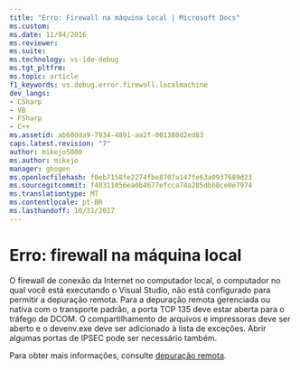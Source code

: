 ```yaml
---
title: "Erro: Firewall na máquina Local | Microsoft Docs"
ms.custom: 
ms.date: 11/04/2016
ms.reviewer: 
ms.suite: 
ms.technology: vs-ide-debug
ms.tgt_pltfrm: 
ms.topic: article
f1_keywords: vs.debug.error.firewall.localmachine
dev_langs:
- CSharp
- VB
- FSharp
- C++
ms.assetid: ab60dda9-7934-4891-aa2f-001380d2ed83
caps.latest.revision: "7"
author: mikejo5000
ms.author: mikejo
manager: ghogen
ms.openlocfilehash: f0eb7158fe2274fbe8707a147fe63a0937689d23
ms.sourcegitcommit: f40311056ea0b4677efcca74a285dbb0ce0e7974
ms.translationtype: MT
ms.contentlocale: pt-BR
ms.lasthandoff: 10/31/2017
---
```

# <a name="error-firewall-on-local-machine"></a>Erro: firewall na máquina local
O firewall de conexão da Internet no computador local, o computador no qual você está executando o Visual Studio, não está configurado para permitir a depuração remota. Para a depuração remota gerenciada ou nativa com o transporte padrão, a porta TCP 135 deve estar aberta para o tráfego de DCOM. O compartilhamento de arquivos e impressoras deve ser aberto e o devenv.exe deve ser adicionado à lista de exceções. Abrir algumas portas de IPSEC pode ser necessário também.  
  
 Para obter mais informações, consulte [depuração remota](../debugger/remote-debugging.md).